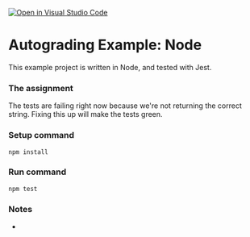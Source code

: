 [![Open in Visual Studio Code](https://classroom.github.com/assets/open-in-vscode-718a45dd9cf7e7f842a935f5ebbe5719a5e09af4491e668f4dbf3b35d5cca122.svg)](https://classroom.github.com/online_ide?assignment_repo_id=11402057&assignment_repo_type=AssignmentRepo)
# Autograding Example: Node
This example project is written in Node, and tested with Jest.

### The assignment
The tests are failing right now because we're not returning the correct string. Fixing this up will make the tests green.

### Setup command
`npm install`

### Run command
`npm test`

### Notes
- 
